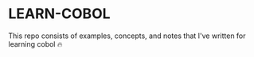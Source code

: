 # LEARN-COBOL

This repo consists of examples, concepts, and notes that I've written for learning cobol 🔥